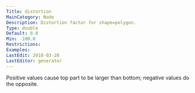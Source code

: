 ```yaml
---
Title: distortion
MainCategory: Node
Description: Distortion factor for shape=polygon.
Type: double
Default: 0.0
Min: -100.0
Restrictions: 
Examples: 
LastEdit: 2018-03-28
LastEditor: generator
---
```


Positive values cause top part to be larger than bottom; negative values do the opposite.
